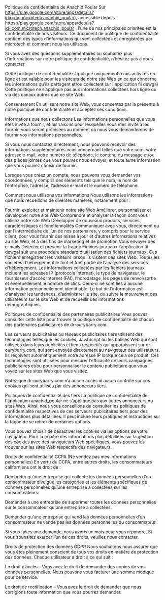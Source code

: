 Politique de confidentialité de Anachid Poular
Sur https://play.google.com/store/apps/details?id=com.microtech.anachid_poular), accessible depuis https://play.google.com/store/apps/details?id=com.microtech.anachid_poular , l’une de nos principales priorités est la confidentialité de nos visiteurs. Ce document de politique de confidentialité contient des types d’informations qui sont collectées et enregistrées par microtech et comment nous les utilisons.

Si vous avez des questions supplémentaires ou souhaitez plus d’informations sur notre politique de confidentialité, n’hésitez pas à nous contacter.

Cette politique de confidentialité s’applique uniquement à nos activités en ligne et est valable pour les visiteurs de notre site Web en ce qui concerne les informations qu’ils partagent et/ou collectent sur l'application fii dewgal Cette politique ne s’applique pas aux informations collectées hors ligne ou via des canaux autres que ce site Web.

Consentement
En utilisant notre site Web, vous consentez par la présente à notre politique de confidentialité et acceptez ses conditions.

Informations que nous collectons
Les informations personnelles que vous êtes invité à fournir, et les raisons pour lesquelles vous êtes invité à les fournir, vous seront précisées au moment où nous vous demanderons de fournir vos informations personnelles.

Si vous nous contactez directement, nous pouvons recevoir des informations supplémentaires vous concernant telles que votre nom, votre adresse e-mail, votre numéro de téléphone, le contenu du message et/ou des pièces jointes que vous pouvez nous envoyer, et toute autre information que vous pouvez choisir de fournir.

Lorsque vous créez un compte, nous pouvons vous demander vos coordonnées, y compris des éléments tels que le nom, le nom de l’entreprise, l’adresse, l’adresse e-mail et le numéro de téléphone.

Comment nous utilisons vos informations
Nous utilisons les informations que nous recueillons de diverses manières, notamment pour :

Fournir, exploiter et maintenir notre site Web
Améliorer, personnaliser et développer notre site Web
Comprendre et analyser la façon dont vous utilisez notre site Web
Développer de nouveaux produits, services, caractéristiques et fonctionnalités
Communiquer avec vous, directement ou par l’intermédiaire de l’un de nos partenaires, y compris pour le service client, pour vous fournir des mises à jour et d’autres informations relatives au site Web, et à des fins de marketing et de promotion
Vous envoyer des e-mails
Détecter et prévenir la fraude
Fichiers journaux
l'application fii dewgal suit une procédure standard d’utilisation des fichiers journaux. Ces fichiers enregistrent les visiteurs lorsqu’ils visitent des sites Web. Toutes les sociétés d’hébergement le font et font partie de l’analyse des services d’hébergement. Les informations collectées par les fichiers journaux incluent les adresses IP (protocole Internet), le type de navigateur, le fournisseur d’accès Internet (FAI), l’horodatage, les pages de renvoi/sortie et éventuellement le nombre de clics. Ceux-ci ne sont liés à aucune information personnellement identifiable. Le but de l’information est d’analyser les tendances, d’administrer le site, de suivre le mouvement des utilisateurs sur le site Web et de recueillir des informations démographiques.

Politiques de confidentialité des partenaires publicitaires
Vous pouvez consulter cette liste pour trouver la politique de confidentialité de chacun des partenaires publicitaires de dr-ourybarry.com.

Les serveurs publicitaires ou réseaux publicitaires tiers utilisent des technologies telles que les cookies, JavaScript ou les balises Web qui sont utilisées dans leurs publicités et liens respectifs qui apparaissent sur dr-ourybarry.com, qui sont envoyés directement au navigateur des utilisateurs. Ils reçoivent automatiquement votre adresse IP lorsque cela se produit. Ces technologies sont utilisées pour mesurer l’efficacité de leurs campagnes publicitaires et/ou pour personnaliser le contenu publicitaire que vous voyez sur les sites Web que vous visitez.

Notez que dr-ourybarry.com n’a aucun accès ni aucun contrôle sur ces cookies qui sont utilisés par des annonceurs tiers.

Politiques de confidentialité des tiers
La politique de confidentialité de l'application anachid_poular ne s’applique pas aux autres annonceurs ou sites Web. Ainsi, nous vous conseillons de consulter les politiques de confidentialité respectives de ces serveurs publicitaires tiers pour des informations plus détaillées. Il peut inclure leurs pratiques et instructions sur la façon de se retirer de certaines options.

Vous pouvez choisir de désactiver les cookies via les options de votre navigateur. Pour connaître des informations plus détaillées sur la gestion des cookies avec des navigateurs Web spécifiques, vous pouvez les trouver sur les sites Web respectifs des navigateurs.

Droits de confidentialité CCPA (Ne vendez pas mes informations personnelles)
En vertu du CCPA, entre autres droits, les consommateurs californiens ont le droit de :

Demander qu’une entreprise qui collecte les données personnelles d’un consommateur divulgue les catégories et les éléments spécifiques de données personnelles qu’une entreprise a collectées sur les consommateurs.

Demander à une entreprise de supprimer toutes les données personnelles sur le consommateur qu’une entreprise a collectées.

Demander qu’une entreprise qui vend les données personnelles d’un consommateur ne vende pas les données personnelles du consommateur.

Si vous faites une demande, nous avons un mois pour vous répondre. Si vous souhaitez exercer l’un de ces droits, veuillez nous contacter.

Droits de protection des données GDPR
Nous souhaitons nous assurer que vous êtes pleinement conscient de tous vos droits en matière de protection des données. Chaque utilisateur a droit à ce qui suit :

Le droit d’accès – Vous avez le droit de demander des copies de vos données personnelles. Nous pouvons vous facturer une somme modique pour ce service.

Le droit de rectification – Vous avez le droit de demander que nous corrigions toute information que vous pourrez demander.
